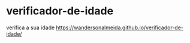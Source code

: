 # verificador-de-idade
verifica a sua idade
https://wandersonalmeida.github.io/verificador-de-idade/
